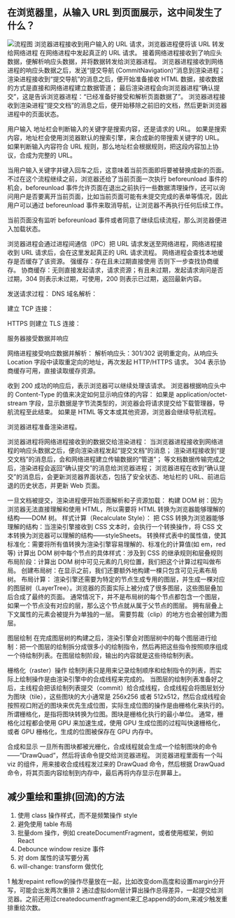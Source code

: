 ## 在浏览器里，从输入 URL 到页面展示，这中间发生了什么？
![流程图](https://static001.geekbang.org/resource/image/92/5d/92d73c75308e50d5c06ad44612bcb45d.png)
浏览器进程接收到用户输入的 URL 请求，浏览器进程便将该 URL 转发给网络进程
在网络进程中发起真正的 URL 请求。
接着网络进程接收到了响应头数据，便解析响应头数据，并将数据转发给浏览器进程。
浏览器进程接收到网络进程的响应头数据之后，发送“提交导航 (CommitNavigation)”消息到渲染进程；
渲染进程接收到“提交导航”的消息之后，便开始准备接收 HTML 数据，接收数据的方式是直接和网络进程建立数据管道；
最后渲染进程会向浏览器进程“确认提交”，这是告诉浏览器进程：“已经准备好接受和解析页面数据了”。
浏览器进程接收到渲染进程“提交文档”的消息之后，便开始移除之前旧的文档，然后更新浏览器进程中的页面状态。


用户输入
地址栏会判断输入的关键字是搜索内容，还是请求的 URL。
    如果是搜索内容，地址栏会使用浏览器默认的搜索引擎，来合成新的带搜索关键字的 URL。
    如果判断输入内容符合 URL 规则，那么地址栏会根据规则，把这段内容加上协议，合成为完整的 URL。

当用户输入关键字并键入回车之后，这意味着当前页面即将要被替换成新的页面。
不过在这个流程继续之前，浏览器还给了当前页面一次执行 beforeunload 事件的机会，beforeunload 事件允许页面在退出之前执行一些数据清理操作，还可以询问用户是否要离开当前页面，比如当前页面可能有未提交完成的表单等情况，因此用户可以通过 beforeunload 事件来取消导航，让浏览器不再执行任何后续工作。

当前页面没有监听 beforeunload 事件或者同意了继续后续流程，那么浏览器便进入加载状态。

浏览器进程会通过进程间通信（IPC）把 URL 请求发送至网络进程，网络进程接收到 URL 请求后，会在这里发起真正的 URL 请求流程。
    网络进程会查找本地缓存是否缓存了该资源。
    强缓存：存在且未过期直接使用 否则下一步查找协商缓存。
    协商缓存：无则直接发起请求，请求资源；有且未过期，发起请求询问是否过期，304 则表示未过期，可使用，200 则表示已过期，返回最新内容。

发送请求过程：
    DNS 域名解析：

建立 TCP 连接：

HTTPS 则建立 TLS 连接：

服务器接受数据并响应

网络进程接受响应数据并解析：
    解析响应头：301/302 说明重定向，从响应头 Location 字段中读取重定向的地址，再次发起 HTTP/HTTPS 请求。
            304 表示协商缓存可用，直接读取缓存资源。

收到 200 成功的响应后，表示浏览器可以继续处理该请求。
浏览器根据响应头中的 Content-Type 的值来决定如何显示响应体的内容：
如果是 application/octet-stream 字段，显示数据是字节流类型的，浏览器会将请求提交给下载管理器，导航流程至此结束。
如果是 HTML 等文本或其他资源，浏览器会继续导航流程。

浏览器进程准备渲染进程。

浏览器进程将网络进程接收到的数据交给渲染进程：
    当浏览器进程接收到网络进程的响应头数据之后，便向渲染进程发起“提交文档”的消息；
    渲染进程接收到“提交文档”的消息后，会和网络进程建立传输数据的“管道”；
    等文档数据传输完成之后，渲染进程会返回“确认提交”的消息给浏览器进程；
    浏览器进程在收到“确认提交”的消息后，会更新浏览器界面状态，包括了安全状态、地址栏的 URL、前进后退的历史状态，并更新 Web 页面。

一旦文档被提交，渲染进程便开始页面解析和子资源加载：
    构建 DOM 树：因为浏览器无法直接理解和使用 HTML，所以需要将 HTML 转换为浏览器能够理解的结构——DOM 树。
    样式计算（Recalculate Style）：
        把 CSS 转换为浏览器能够理解的结构：当渲染引擎接收到 CSS 文本时，会执行一个转换操作，将 CSS 文本转换为浏览器可以理解的结构——styleSheets。
        转换样式表中的属性值，使其标准化：需要将所有值转换为渲染引擎容易理解的、标准化的计算值(如 em，red 等)
        计算出 DOM 树中每个节点的具体样式：涉及到 CSS 的继承规则和层叠规则
    布局阶段：计算出 DOM 树中可见元素的几何位置，我们把这个计算过程叫做布局。
        创建布局树：在显示之前，我们还要额外地构建一棵只包含可见元素布局树。
        布局计算：
    渲染引擎还需要为特定的节点生成专用的图层，并生成一棵对应的图层树（LayerTree）。浏览器的页面实际上被分成了很多图层，这些图层叠加后合成了最终的页面。
    通常情况下，并不是布局树的每个节点都包含一个图层，如果一个节点没有对应的层，那么这个节点就从属于父节点的图层。
        拥有层叠上下文属性的元素会被提升为单独的一层。
        需要剪裁（clip）的地方也会被创建为图层。

图层绘制
在完成图层树的构建之后，渲染引擎会对图层树中的每个图层进行绘制：把一个图层的绘制拆分成很多小的绘制指令，然后再把这些指令按照顺序组成一个待绘制列表。在图层绘制阶段，输出的内容就是这些待绘制列表。

栅格化（raster）操作
绘制列表只是用来记录绘制顺序和绘制指令的列表，而实际上绘制操作是由渲染引擎中的合成线程来完成的。
当图层的绘制列表准备好之后，主线程会把该绘制列表提交（commit）给合成线程，合成线程会将图层划分为图块（tile），这些图块的大小通常是 256x256 或者 512x512，然后合成线程会按照视口附近的图块来优先生成位图，实际生成位图的操作是由栅格化来执行的。所谓栅格化，是指将图块转换为位图。图块是栅格化执行的最小单位。
通常，栅格化过程都会使用 GPU 来加速生成，使用 GPU 生成位图的过程叫快速栅格化，或者 GPU 栅格化，生成的位图被保存在 GPU 内存中。

合成和显示
一旦所有图块都被光栅化，合成线程就会生成一个绘制图块的命令——“DrawQuad”，然后将该命令提交给浏览器进程。
浏览器进程里面有一个叫 viz 的组件，用来接收合成线程发过来的 DrawQuad 命令，然后根据 DrawQuad 命令，将其页面内容绘制到内存中，最后再将内存显示在屏幕上。




## 减少重绘和重排(回流)的方法
1. 使用 class 操作样式，而不是频繁操作 style
2. 避免使用 table 布局
3. 批量dom 操作，例如 createDocumentFragment，或者使用框架，例如 React
4. Debounce window resize 事件
5. 对 dom 属性的读写要分离
6. will-change: transform 做优化

1 触发repaint reflow的操作尽量放在一起，比如改变dom高度和设置margin分开写，可能会出发两次重排
2 通过虚拟dom层计算出操作总得差异，一起提交给浏览器。之前还用过createdocumentfragment来汇总append的dom,来减少触发重排重绘次数。
